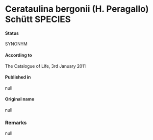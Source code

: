 Cerataulina bergonii (H. Peragallo) Schütt SPECIES
=======

#### Status
SYNONYM

#### According to
The Catalogue of Life, 3rd January 2011

#### Published in
null

#### Original name
null

### Remarks
null